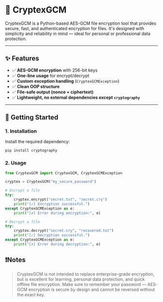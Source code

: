 # 🔐 CryptexGCM

CryptexGCM is a Python-based AES-GCM file encryption tool that provides secure, fast, and authenticated encryption for files. It's designed with simplicity and reliability in mind — ideal for personal or professional data protection.

---

## ✨ Features

- ✅ **AES-GCM encryption** with 256-bit keys
- ✅ **One-line usage** for encrypt/decrypt
- ✅ **Custom exception handling** (`CryptexGCMException`)
- ✅ **Clean OOP structure**
- ✅ **File-safe output (nonce + ciphertext)**
- ✅ **Lightweight, no external dependencies except `cryptography`**

---

## 🚀 Getting Started

### 1. Installation

Install the required dependency:

```bash
pip install cryptography
```

### 2. Usage

```python
from CryptexGCM import CryptexGCM, CryptexGCMException

cryptex = CryptexGCM("my_secure_password")

# Encrypt a file
try:
    cryptex.encrypt("secret.txt", "secret.cry")
    print("[✓] Encryption successful.")
except CryptexGCMException as e:
    print("[✗] Error during encryption:", e)

# Decrypt a file
try:
    cryptex.decrypt("secret.cry", "recovered.txt")
    print("[✓] Decryption successful.")
except CryptexGCMException as e:
    print("[✗] Error during decryption:", e)

```

## ❗Notes

> CryptexGCM is not intended to replace enterprise-grade encryption, but is excellent for learning, personal data protection, and quick offline file encryption.
Make sure to remember your password — AES-GCM encryption is secure by design and cannot be reversed without the exact key.
